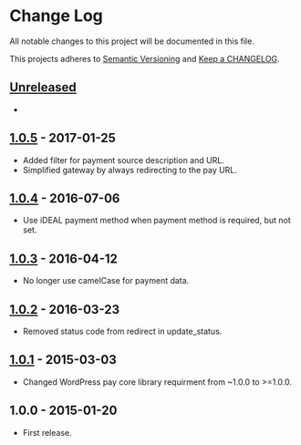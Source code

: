# Change Log

All notable changes to this project will be documented in this file.

This projects adheres to [Semantic Versioning](http://semver.org/) and [Keep a CHANGELOG](http://keepachangelog.com/).

## [Unreleased][unreleased]
-

## [1.0.5] - 2017-01-25
- Added filter for payment source description and URL.
- Simplified gateway by always redirecting to the pay URL.

## [1.0.4] - 2016-07-06
- Use iDEAL payment method when payment method is required, but not set.

## [1.0.3] - 2016-04-12
- No longer use camelCase for payment data.

## [1.0.2] - 2016-03-23
- Removed status code from redirect in update_status.

## [1.0.1] - 2015-03-03
- Changed WordPress pay core library requirment from ~1.0.0 to >=1.0.0.

## 1.0.0 - 2015-01-20
- First release.

[unreleased]: https://github.com/wp-pay-extensions/jigoshop/compare/1.0.5...HEAD
[1.0.5]: https://github.com/wp-pay-extensions/jigoshop/compare/1.0.4...1.0.5
[1.0.4]: https://github.com/wp-pay-extensions/jigoshop/compare/1.0.3...1.0.4
[1.0.3]: https://github.com/wp-pay-extensions/jigoshop/compare/1.0.2...1.0.3
[1.0.2]: https://github.com/wp-pay-extensions/jigoshop/compare/1.0.1...1.0.2
[1.0.1]: https://github.com/wp-pay-extensions/jigoshop/compare/1.0.0...1.0.1
